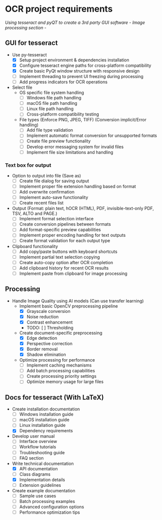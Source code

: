 # OCR project requirements
*Using tesseract and pyQT to create a 3rd party GUI software*
*- Image processing section -*

## GUI for tesseract
- Use py-tesseract
  - [X] Setup project environment & dependencies installation
  - [X] Configure tesseract engine paths for cross-platform compatibility
  - [X] Create basic PyQt window structure with responsive design
  - [ ] Implement threading to prevent UI freezing during processing
  - [ ] Add progress indicators for OCR operations

- Select file
  - OS specific file system handling
    - [ ] Windows file path handling
    - [ ] macOS file path handling
    - [ ] Linux file path handling
    - [ ] Cross-platform compatibility testing
  - File types (Enforce PNG, JPEG, TIFF) (Conversion implicit/Error handling)
    - [ ] Add file type validation
    - [ ] Implement automatic format conversion for unsupported formats
    - [ ] Create file preview functionality
    - [ ] Develop error messaging system for invalid files
    - [ ] Implement file size limitations and handling

### Text box for output
  - Option to output into file (Save as)
    - [ ] Create file dialog for saving output
    - [ ] Implement proper file extension handling based on format
    - [ ] Add overwrite confirmation
    - [ ] Implement auto-save functionality
    - [ ] Create recent files list
  - Output (Format: plain text, hOCR (HTML), PDF, invisible-text-only PDF, TSV, ALTO and PAGE.)
    - [ ] Implement format selection interface
    - [ ] Create conversion pipelines between formats
    - [ ] Add format-specific preview capabilities
    - [ ] Implement proper encoding handling for text outputs
    - [ ] Create format validation for each output type
  - Clipboard functionality
    - [ ] Add copy/paste buttons with keyboard shortcuts
    - [ ] Implement partial text selection copying
    - [ ] Create auto-copy option after OCR completion
    - [ ] Add clipboard history for recent OCR results
    - [ ] Implement paste from clipboard for image processing

## Processing
- Handle Image Quality using AI models (Can use transfer learning)
  - Implement basic OpenCV preprocessing pipeline
    - [X] Grayscale conversion
    - [X] Noise reduction
    - [X] Contrast enhancement
    - TODO: [ ] Thresholding
  - Create document-specific preprocessing
    - [X] Edge detection
    - [X] Perspective correction
    - [X] Border removal
    - [X] Shadow elimination
  <!-- DELAYED -->
  <!-- - Implement transfer learning model integration -->
  <!--   - [ ] Select appropriate pre-trained model -->
  <!--   - [ ] Create dataset for fine-tuning -->
  <!--   - [ ] Set up model training pipeline -->
  <!--   - [ ] Implement inference pipeline -->
  <!--   - [ ] Create comparison view of before/after enhancement -->
  - Optimize processing for performance
    - [ ] Implement caching mechanisms
    - [ ] Add batch processing capabilities
    - [ ] Create processing priority settings
    - [ ] Optimize memory usage for large files

## Docs for tesseract (With LaTeX)
  - Create installation documentation
    - [ ] Windows installation guide
    - [ ] macOS installation guide
    - [ ] Linux installation guide
    - [X] Dependency requirements
  - Develop user manual
    - [ ] Interface overview
    - [ ] Workflow tutorials
    - [ ] Troubleshooting guide
    - [ ] FAQ section
  - Write technical documentation
    - [X] API documentation
    - [ ] Class diagrams
    - [X] Implementation details
    - [ ] Extension guidelines
  - Create example documentation
    - [ ] Sample use cases
    - [ ] Batch processing examples
    - [ ] Advanced configuration options
    - [ ] Performance optimization tips
